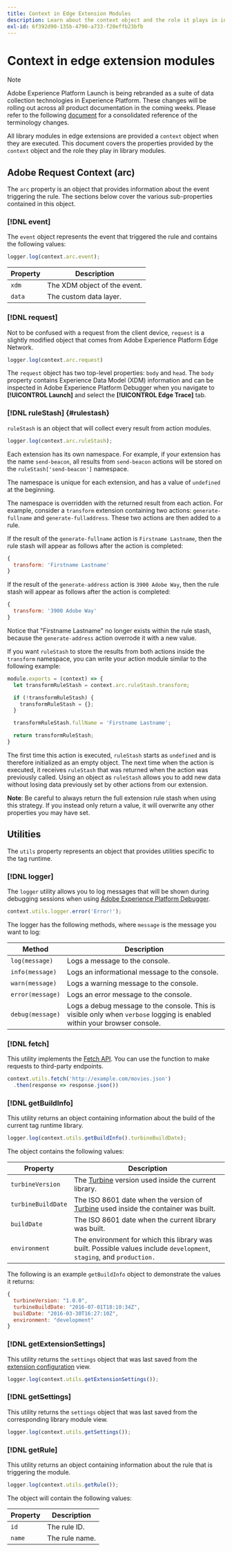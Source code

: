 ```yaml
---
title: Context in Edge Extension Modules
description: Learn about the context object and the role it plays in interacting with library modules in Adobe Experience Platform tag edge extensions.
exl-id: 6f392d90-135b-4790-a733-f20effb23bfb
---
```

# Context in edge extension modules

>[!NOTE]
>
> Adobe Experience Platform Launch is being rebranded as a suite of data collection technologies in Experience Platform. These changes will be rolling out across all product documentation in the coming weeks. Please refer to the following [document](../../launch-term-updates.md) for a consolidated reference of the terminology changes.

All library modules in edge extensions are provided a `context` object when they are executed. This document covers the properties provided by the `context` object and the role they play in library modules.

## Adobe Request Context (arc)

The `arc` property is an object that provides information about the event triggering the rule. The sections below cover the various sub-properties contained in this object.

### [!DNL event]

The `event` object represents the event that triggered the rule and contains the following values:

```js
logger.log(context.arc.event);
```

| Property | Description |
| --- | --- |
| `xdm` | The XDM object of the event. |
| `data` | The custom data layer. |

### [!DNL request]

Not to be confused with a request from the client device, `request` is a slightly modified object that comes from Adobe Experience Platform Edge Network.

```js
logger.log(context.arc.request)
```

The `request` object has two top-level properties: `body` and `head`. The `body` property contains Experience Data Model (XDM) information and can be inspected in Adobe Experience Platform Debugger when you navigate to **[!UICONTROL Launch]** and select the **[!UICONTROL Edge Trace]** tab.

### [!DNL ruleStash] {#rulestash}

`ruleStash` is an object that will collect every result from action modules.

```js
logger.log(context.arc.ruleStash);
```

Each extension has its own namespace. For example, if your extension has the name `send-beacon`, all results from `send-beacon` actions will be stored on the `ruleStash['send-beacon']` namespace.

The namespace is unique for each extension, and has a value of `undefined` at the beginning.

The namespace is overridden with the returned result from each action. For example, consider a `transform` extension containing two actions: `generate-fullname` and `generate-fulladdress`. These two actions are then added to a rule.

If the result of the `generate-fullname` action is `Firstname Lastname`, then the rule stash will appear as follows after the action is completed:

```js
{
  transform: 'Firstname Lastname'
}
```

If the result of the `generate-address` action is `3900 Adobe Way`, then the rule stash will appear as follows after the action is completed:

```js
{
  transform: '3900 Adobe Way'
}
```

Notice that "Firstname Lastname" no longer exists within the rule stash, because the `generate-address` action overrode it with a new value.

If you want `ruleStash` to store the results from both actions inside the `transform` namespace, you can write your action module similar to the following example:

```js
module.exports = (context) => {
  let transformRuleStash = context.arc.ruleStash.transform;

  if (!transformRuleStash) {
    transformRuleStash = {};
  }

  transformRuleStash.fullName = 'Firstname Lastname';

  return transformRuleStash;
}
```

The first time this action is executed, `ruleStash` starts as `undefined` and is therefore initialized as an empty object. The next time when the action is executed, it receives `ruleStash` that was returned when the action was previously called. Using an object as `ruleStash` allows you to add new data without losing data previously set by other actions from our extension.

**Note**: Be careful to always return the full extension rule stash when using this strategy. If you instead only return a value, it will overwrite any other properties you may have set.

## Utilities

The `utils` property represents an object that provides utilities specific to the tag runtime.

### [!DNL logger]

The `logger` utility allows you to log messages that will be shown during debugging sessions when using [Adobe Experience Platform Debugger](https://chrome.google.com/webstore/detail/adobe-experience-platform/bfnnokhpnncpkdmbokanobigaccjkpob).

```js
context.utils.logger.error('Error!');
```

The logger has the following methods, where `message` is the message you want to log:

| Method | Description |
| --- | --- |
| `log(message)` | Logs a message to the console. |
| `info(message)` | Logs an informational message to the console. |
| `warn(message)` | Logs a warning message to the console. |
| `error(message)` | Logs an error message to the console. |
| `debug(message)` | Logs a debug message to the console. This is visible only when `verbose` logging is enabled within your browser console. |

### [!DNL fetch]

This utility implements the [Fetch API](https://developer.mozilla.org/en-US/docs/Web/API/Fetch_API). You can use the function to make requests to third-party endpoints.

```js
context.utils.fetch('http://example.com/movies.json')
  .then(response => response.json())
```

### [!DNL getBuildInfo]

This utility returns an object containing information about the build of the current tag runtime library. 

```js
logger.log(context.utils.getBuildInfo().turbineBuildDate);
```

The object contains the following values:

| Property | Description |
| --- | --- |
| `turbineVersion` | The [Turbine](https://www.npmjs.com/package/@adobe/reactor-turbine-edge) version used inside the current library. |
| `turbineBuildDate` | The ISO 8601 date when the version of [Turbine](https://www.npmjs.com/package/@adobe/reactor-turbine-edge) used inside the container was built. |
| `buildDate` | The ISO 8601 date when the current library was built. |
| `environment` | The environment for which this library was built. Possible values include `development`, `staging`, and `production.` |

The following is an example `getBuildInfo` object to demonstrate the values it returns:

```js
{
  turbineVersion: "1.0.0",
  turbineBuildDate: "2016-07-01T18:10:34Z",
  buildDate: "2016-03-30T16:27:10Z",
  environment: "development"
}
```

### [!DNL getExtensionSettings]

This utility returns the `settings` object that was last saved from the [extension configuration](../configuration.md) view.

```js
logger.log(context.utils.getExtensionSettings());
```

### [!DNL getSettings]

This utility returns the `settings` object that was last saved from the corresponding library module view.

```js
logger.log(context.utils.getSettings());
```

### [!DNL getRule]

This utility returns an object containing information about the rule that is triggering the module.

```js
logger.log(context.utils.getRule());
```

The object will contain the following values:

| Property | Description |
| --- | --- |
| `id` | The rule ID. |
| `name` | The rule name. |
